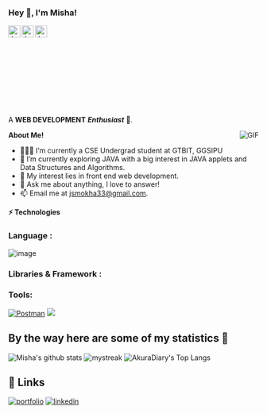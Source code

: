 <h3 title="hehehe"> Hey 👋, I'm Misha!</h3>

<a href="https://www.linkedin.com/in/jaskirat-singh-009348178">
  <svg>
    <use href="https://cdn.jsdelivr.net/npm/simple-icons@v3/icons/linkedin.svg" style="--color_fill: #273146;"></use>
  </svg>
</a>
<a href="https://www.instagram.com/jaskirat.mokha/">
  <img align="left" alt="Jaskirat's Instagram" width="24px" src="https://cdn.jsdelivr.net/npm/simple-icons@v3/icons/instagram.svg" />
</a>
<a href="https://www.facebook.com/profile.php?id=100009175092863">
  <img align="left" alt="Jaskirat's Facebook" width="24px" src="https://cdn.jsdelivr.net/npm/simple-icons@v3/icons/facebook.svg" />
</a>
<a href="https://twitter.com/jas_script">
  <img align="left" alt="Jaskirat's Twitter" width="24px" src="https://cdn.jsdelivr.net/npm/simple-icons@3.13.0/icons/twitter.svg" />
</a>

<br />
<br />

A **WEB DEVELOPMENT** ***Enthusiast*** 🚀.
 

  <img align="right" alt="GIF" src="https://i.pinimg.com/originals/e4/26/70/e426702edf874b181aced1e2fa5c6cde.gif" />

**About Me!**

- 👨🏽‍💻 I’m currently a CSE Undergrad student at GTBIT, GGSIPU
- 🌱 I’m currently exploring JAVA with a big interest in JAVA applets and Data Structures and Algorithms. 
- 🤔 My interest lies in front end web development.
- 💬 Ask me about anything, I love to answer!
- 📫 Email me at [jsmokha33@gmail.com](mailto:jsmokha33@gmail.com).


<!-------------------------- TECHNOLOGIES -------------------------->
**⚡ Technologies** 

### Language :
![image]()

### Libraries & Framework :


### Tools:

<a href="#"><img alt="Postman" src="https://img.shields.io/badge/Postman-FF6C37?logo=postman&logoColor=white"></a>
<a href="https://www.youtube.com/watch?v=dQw4w9WgXcQ"><img src="https://user-images.githubusercontent.com/73097560/115834477-dbab4500-a447-11eb-908a-139a6edaec5c.gif"></a>

## By the way here are some of my statistics 🚀
![Misha's github stats](https://github-readme-stats.vercel.app/api?username=mishapark&show_icons=true&theme=tokyonight)
<img src="https://github-readme-streak-stats.herokuapp.com/?user=mishapark&theme=tokyonight" alt="mystreak"/>
![AkuraDiary's Top Langs](https://github-readme-stats.vercel.app/api/top-langs/?username=mishapark&theme=tokyonight&layout=compact)

<!-------------------------- LINKS -------------------------->
## 🔗 Links
[![portfolio](https://img.shields.io/badge/my_portfolio-000?style=for-the-badge&logo=ko-fi&logoColor=white)](https://pkmisha.com/)
[![linkedin](https://img.shields.io/badge/linkedin-0A66C2?style=for-the-badge&logo=linkedin&logoColor=white)](https://www.linkedin.com/in/mikhailpak/)
<!-- [![twitter](https://img.shields.io/badge/twitter-1DA1F2?style=for-the-badge&logo=twitter&logoColor=white)](https://twitter.com/) -->
